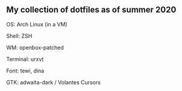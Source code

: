 ## My collection of dotfiles as of summer 2020


OS: Arch Linux (in a VM)

Shell: ZSH

WM: openbox-patched

Terminal: urxvt

Font: tewi, dina

GTK: adwaita-dark / Volantes Cursors
